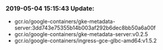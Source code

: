 ### 2019-05-04 15:15:43 Update:

- gcr.io/google-containers/gke-metadata-server:3dd743e75355b14b003af292b6dec8bb50a6a00f
- gcr.io/google-containers/gke-metadata-server:v0.2.5
- gcr.io/google-containers/ingress-gce-glbc-amd64:v1.5.2
